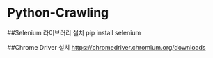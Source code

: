# Python-Crawling

##Selenium 라이브러리 설치
pip install selenium

##Chrome Driver 설치
https://chromedriver.chromium.org/downloads
